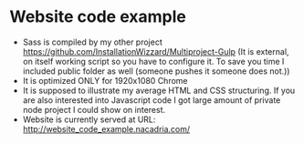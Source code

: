 # Website code example

 - Sass is compiled by my other project https://github.com/InstallationWizzard/Multiproject-Gulp (It is external, on itself working script so you have to configure it. To save you time I included public folder as well (someone pushes it someone does not.))
 - It is optimized ONLY for 1920x1080 Chrome
 - It is supposed to illustrate my average HTML and CSS structuring. If you are also interested into Javascript code I got large amount of private node project I could show on interest.
 - Website is currently served at URL: http://website_code_example.nacadria.com/
